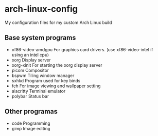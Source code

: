 # arch-linux-config
My configuration files for my custom Arch Linux build

## Base system programs
- xf86-video-amdgpu 
    For graphics card drivers. (use xf86-video-intel if using an intel cpu)
- xorg
    Display server
- xorg-xinit
    For starting the xorg display server
- picom
    Compositor
- bspwm
    Tiling window manager
- sxhkd
    Program used for key binds
- feh
    For image viewing and wallpaper setting
- alacritty
    Terminal emulator
- polybar
    Status bar

## Other programas
- code
    Programming
- gimp
    Image editing